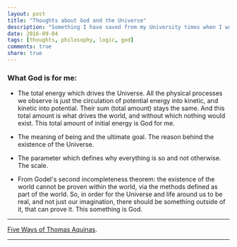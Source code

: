 ```yaml
---
layout: post
title: "Thoughts about God and the Universe"
description: "Something I have saved from my University times when I was interested in philosophy. Part 4."
date: 2016-09-04
tags: [thoughts, philosophy, logic, god]
comments: true
share: true
---
```


### What God is for me:

* The total energy which drives the Universe. All the physical processes we observe is just the circulation of potential energy into kinetic, and kinetic into potential. Their sum (total amount) stays the same. And this total amount is what drives the world, and without which nothing would exist. This total amount of initial energy is God for me.

* The meaning of being and the ultimate goal. The reason behind the existence of the Universe.

* The parameter which defines why everything is so and not otherwise. The scale.

* From Godel's second incompleteness theorem: the existence of the world cannot be proven within the world, via the methods defined as part of the world. So, in order for the Universe and life around us to be real, and not just our imagination, there should be something outside of it, that can prove it. This something is God. 

---

[Five Ways of Thomas Aquinas](http://web.mnstate.edu/gracyk/courses/web%20publishing/aquinasfiveways_argumentanalysis.htm).

---
